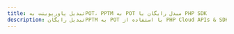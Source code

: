 ---title: تبدیل پاورپوینت بهPOT، PPTM به POT مبدل رایگان یا PHP SDKdescription: تبدیل رایگانPPTM به POT با استفاده از PHP Cloud APIs & SDK. همچنین اسناد Microsoft PowerPoint را در Cloud ایجاد، ویرایش و رندر کنید.---